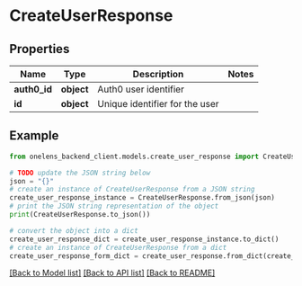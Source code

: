 # CreateUserResponse


## Properties

Name | Type | Description | Notes
------------ | ------------- | ------------- | -------------
**auth0_id** | **object** | Auth0 user identifier | 
**id** | **object** | Unique identifier for the user | 

## Example

```python
from onelens_backend_client.models.create_user_response import CreateUserResponse

# TODO update the JSON string below
json = "{}"
# create an instance of CreateUserResponse from a JSON string
create_user_response_instance = CreateUserResponse.from_json(json)
# print the JSON string representation of the object
print(CreateUserResponse.to_json())

# convert the object into a dict
create_user_response_dict = create_user_response_instance.to_dict()
# create an instance of CreateUserResponse from a dict
create_user_response_form_dict = create_user_response.from_dict(create_user_response_dict)
```
[[Back to Model list]](../README.md#documentation-for-models) [[Back to API list]](../README.md#documentation-for-api-endpoints) [[Back to README]](../README.md)


